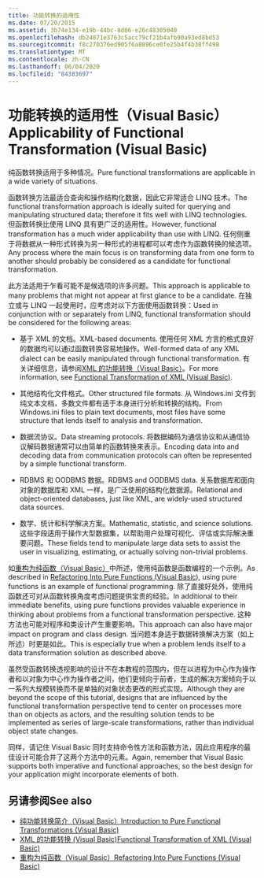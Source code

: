 ```yaml
---
title: 功能转换的适用性
ms.date: 07/20/2015
ms.assetid: 3b74e134-e19b-44bc-8d06-e26c48305040
ms.openlocfilehash: db24871e3763c5acc79cf21b4afb90a93ed8bd53
ms.sourcegitcommit: f8c270376ed905f6a8896ce0fe25b4f4b38ff498
ms.translationtype: MT
ms.contentlocale: zh-CN
ms.lasthandoff: 06/04/2020
ms.locfileid: "84383697"
---
```

# <a name="applicability-of-functional-transformation-visual-basic"></a><span data-ttu-id="d77b4-102">功能转换的适用性（Visual Basic）</span><span class="sxs-lookup"><span data-stu-id="d77b4-102">Applicability of Functional Transformation (Visual Basic)</span></span>
<span data-ttu-id="d77b4-103">纯函数转换适用于多种情况。</span><span class="sxs-lookup"><span data-stu-id="d77b4-103">Pure functional transformations are applicable in a wide variety of situations.</span></span>  
  
 <span data-ttu-id="d77b4-104">函数转换方法最适合查询和操作结构化数据，因此它非常适合 LINQ 技术。</span><span class="sxs-lookup"><span data-stu-id="d77b4-104">The functional transformation approach is ideally suited for querying and manipulating structured data; therefore it fits well with LINQ technologies.</span></span> <span data-ttu-id="d77b4-105">但函数转换比使用 LINQ 具有更广泛的适用性。</span><span class="sxs-lookup"><span data-stu-id="d77b4-105">However, functional transformation has a much wider applicability than use with LINQ.</span></span> <span data-ttu-id="d77b4-106">任何侧重于将数据从一种形式转换为另一种形式的进程都可以考虑作为函数转换的候选项。</span><span class="sxs-lookup"><span data-stu-id="d77b4-106">Any process where the main focus is on transforming data from one form to another should probably be considered as a candidate for functional transformation.</span></span>  
  
 <span data-ttu-id="d77b4-107">此方法适用于乍看可能不是候选项的许多问题。</span><span class="sxs-lookup"><span data-stu-id="d77b4-107">This approach is applicable to many problems that might not appear at first glance to be a candidate.</span></span> <span data-ttu-id="d77b4-108">在独立或与 LINQ 一起使用时，应考虑对以下方面使用函数转换：</span><span class="sxs-lookup"><span data-stu-id="d77b4-108">Used in conjunction with or separately from LINQ, functional transformation should be considered for the following areas:</span></span>  
  
- <span data-ttu-id="d77b4-109">基于 XML 的文档。</span><span class="sxs-lookup"><span data-stu-id="d77b4-109">XML-based documents.</span></span> <span data-ttu-id="d77b4-110">使用任何 XML 方言的格式良好的数据均可以通过函数转换容易地操作。</span><span class="sxs-lookup"><span data-stu-id="d77b4-110">Well-formed data of any XML dialect can be easily manipulated through functional transformation.</span></span> <span data-ttu-id="d77b4-111">有关详细信息，请参阅[XML 的功能转换（Visual Basic）](functional-transformation-of-xml.md)。</span><span class="sxs-lookup"><span data-stu-id="d77b4-111">For more information, see [Functional Transformation of XML (Visual Basic)](functional-transformation-of-xml.md).</span></span>  
  
- <span data-ttu-id="d77b4-112">其他结构化文件格式。</span><span class="sxs-lookup"><span data-stu-id="d77b4-112">Other structured file formats.</span></span> <span data-ttu-id="d77b4-113">从 Windows.ini 文件到纯文本文档，多数文件都有适于本身进行分析和转换的结构。</span><span class="sxs-lookup"><span data-stu-id="d77b4-113">From Windows.ini files to plain text documents, most files have some structure that lends itself to analysis and transformation.</span></span>  
  
- <span data-ttu-id="d77b4-114">数据流协议。</span><span class="sxs-lookup"><span data-stu-id="d77b4-114">Data streaming protocols.</span></span> <span data-ttu-id="d77b4-115">将数据编码为通信协议和从通信协议解码数据通常可以由简单的函数转换来表示。</span><span class="sxs-lookup"><span data-stu-id="d77b4-115">Encoding data into and decoding data from communication protocols can often be represented by a simple functional transform.</span></span>  
  
- <span data-ttu-id="d77b4-116">RDBMS 和 OODBMS 数据。</span><span class="sxs-lookup"><span data-stu-id="d77b4-116">RDBMS and OODBMS data.</span></span> <span data-ttu-id="d77b4-117">关系数据库和面向对象的数据库和 XML 一样，是广泛使用的结构化数据源。</span><span class="sxs-lookup"><span data-stu-id="d77b4-117">Relational and object-oriented databases, just like XML, are widely-used structured data sources.</span></span>  
  
- <span data-ttu-id="d77b4-118">数学、统计和科学解决方案。</span><span class="sxs-lookup"><span data-stu-id="d77b4-118">Mathematic, statistic, and science solutions.</span></span> <span data-ttu-id="d77b4-119">这些字段适用于操作大型数据集，以帮助用户处理可视化、评估或实际解决重要问题。</span><span class="sxs-lookup"><span data-stu-id="d77b4-119">These fields tend to manipulate large data sets to assist the user in visualizing, estimating, or actually solving non-trivial problems.</span></span>  
  
 <span data-ttu-id="d77b4-120">如[重构为纯函数（Visual Basic）](refactoring-into-pure-functions.md)中所述，使用纯函数是函数编程的一个示例。</span><span class="sxs-lookup"><span data-stu-id="d77b4-120">As described in [Refactoring Into Pure Functions (Visual Basic)](refactoring-into-pure-functions.md), using pure functions is an example of functional programming.</span></span> <span data-ttu-id="d77b4-121">除了直接好处外，使用纯函数还可对从函数转换角度考虑问题提供宝贵的经验。</span><span class="sxs-lookup"><span data-stu-id="d77b4-121">In additional to their immediate benefits, using pure functions provides valuable experience in thinking about problems from a functional transformation perspective.</span></span> <span data-ttu-id="d77b4-122">这种方法也可能对程序和类设计产生重要影响。</span><span class="sxs-lookup"><span data-stu-id="d77b4-122">This approach can also have major impact on program and class design.</span></span> <span data-ttu-id="d77b4-123">当问题本身适于数据转换解决方案（如上所述）时更是如此。</span><span class="sxs-lookup"><span data-stu-id="d77b4-123">This is especially true when a problem lends itself to a data transformation solution as described above.</span></span>  
  
 <span data-ttu-id="d77b4-124">虽然受函数转换透视影响的设计不在本教程的范围内，但在以进程为中心作为操作者和以对象为中心作为操作者之间，他们更倾向于前者，生成的解决方案倾向于以一系列大规模转换而不是单独的对象状态更改的形式实现。</span><span class="sxs-lookup"><span data-stu-id="d77b4-124">Although they are beyond the scope of this tutorial, designs that are influenced by the functional transformation perspective tend to center on processes more than on objects as actors, and the resulting solution tends to be implemented as series of large-scale transformations, rather than individual object state changes.</span></span>  
  
 <span data-ttu-id="d77b4-125">同样，请记住 Visual Basic 同时支持命令性方法和函数方法，因此应用程序的最佳设计可能合并了这两个方法中的元素。</span><span class="sxs-lookup"><span data-stu-id="d77b4-125">Again, remember that Visual Basic supports both imperative and functional approaches, so the best design for your application might incorporate elements of both.</span></span>  
  
## <a name="see-also"></a><span data-ttu-id="d77b4-126">另请参阅</span><span class="sxs-lookup"><span data-stu-id="d77b4-126">See also</span></span>

- [<span data-ttu-id="d77b4-127">纯功能转换简介（Visual Basic）</span><span class="sxs-lookup"><span data-stu-id="d77b4-127">Introduction to Pure Functional Transformations (Visual Basic)</span></span>](introduction-to-pure-functional-transformations.md)
- [<span data-ttu-id="d77b4-128">XML 的功能转换 (Visual Basic)</span><span class="sxs-lookup"><span data-stu-id="d77b4-128">Functional Transformation of XML (Visual Basic)</span></span>](functional-transformation-of-xml.md)
- [<span data-ttu-id="d77b4-129">重构为纯函数（Visual Basic）</span><span class="sxs-lookup"><span data-stu-id="d77b4-129">Refactoring Into Pure Functions (Visual Basic)</span></span>](refactoring-into-pure-functions.md)
